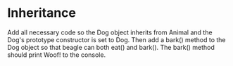 # Inheritance

Add all necessary code so the Dog object inherits from Animal and the Dog's prototype constructor is set to Dog.
Then add a bark() method to the Dog object so that beagle can both eat() and bark(). 
The bark() method should print Woof! to the console.